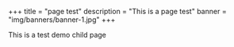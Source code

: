 +++
title = "page test"
description = "This is a page test"
banner = "img/banners/banner-1.jpg"
+++

This is a test demo child page
